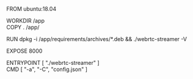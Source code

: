 FROM ubuntu:18.04  
  
WORKDIR /app  
COPY . /app/  
  
RUN dpkg -i /app/requirements/archives/*.deb && ./webrtc-streamer -V  
  
EXPOSE 8000  
  
ENTRYPOINT [ "./webrtc-streamer" ]  
CMD [ "-a", "-C", "config.json" ]
<!--stackedit_data:
eyJoaXN0b3J5IjpbMTM3ODY2MzQxNV19
-->